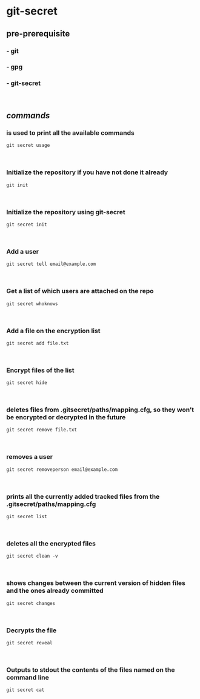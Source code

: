 # git-secret

## pre-prerequisite
### - git
### - gpg
### - git-secret

<br>

## **_commands_**
### is used to print all the available commands
```git secret usage```  

<br>

### Initialize the repository if you have not done it already                          
```git init```  

<br>

### Initialize the repository using git-secret                              
```git secret init``` 

<br>

### Add a user                        
```git secret tell email@example.com```  

<br>

### Get a list of which users are attached on the repo        
```git secret whoknows```         

<br>

### Add a file on the encryption list
```git secret add file.txt```   

<br>

### Encrypt files of the list                  
```git secret hide```         

<br>

### deletes files from .gitsecret/paths/mapping.cfg, so they won’t be encrypted or decrypted in the future                   
```git secret remove file.txt```     

<br>

### removes a user            
```git secret removeperson email@example.com```  

<br>

### prints all the currently added tracked files from the .gitsecret/paths/mapping.cfg
```git secret list```    

<br>

### deletes all the encrypted files                         
```git secret clean -v```  

<br>

### shows changes between the current version of hidden files and the ones already committed                     
```git secret changes```   

<br>

### Decrypts the file
```git secret reveal```

<br>

### Outputs to stdout the contents of the files named on the command line
```git secret cat```

<br>

